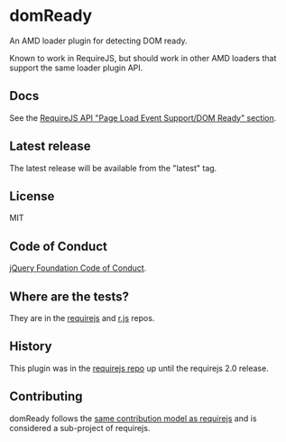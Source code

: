 # domReady

An AMD loader plugin for detecting DOM ready.

Known to work in RequireJS, but should work in other
AMD loaders that support the same loader plugin API.

## Docs

See the [RequireJS API "Page Load Event Support/DOM Ready" section](http://requirejs.org/docs/api.html#pageload).

## Latest release

The latest release will be available from the "latest" tag.

## License

MIT

## Code of Conduct

[jQuery Foundation Code of Conduct](https://jquery.org/conduct/).


## Where are the tests?

They are in the [requirejs](https://github.com/jrburke/requirejs) and
[r.js](https://github.com/jrburke/r.js) repos.

## History

This plugin was in the [requirejs repo](https://github.com/jrburke/requirejs)
up until the requirejs 2.0 release.

## Contributing

domReady follows the [same contribution model as requirejs](http://requirejs.org/docs/contributing.html) and is considered a sub-project of requirejs.